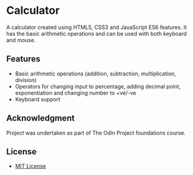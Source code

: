 # Calculator
A calculator created using HTML5, CSS3 and JavaScript ES6 features. It has the basic arithmetic operations and can be used with both keyboard and mouse.

## Features
- Basic arithmetic operations (addition, subtraction, multiplication, division)
- Operators for changing input to percentage, adding decimal point, exponentiation and changing number to +ve/-ve
- Keyboard support

## Acknowledgment
Project was undertaken as part of The Odin Project foundations course. 

## License
- [MIT License](https://github.com/YousufRab/Calculator/blob/main/LICENSE.md)
